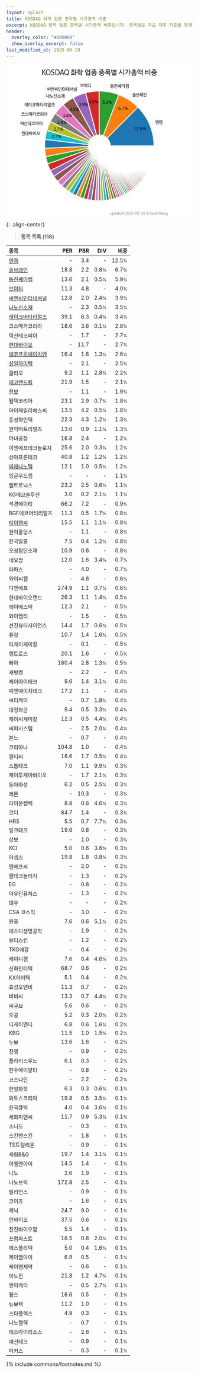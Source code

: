 ```yaml
---
layout: splash
title: KOSDAQ 화학 업종 종목별 시가총액 비중
excerpt: KOSDAQ 화학 업종 종목별 시가총액 비중입니다. 종목별로 주요 재무 지표를 함께 표시합니다.
header:
  overlay_color: "#800000"
  show_overlay_excerpt: false
last_modified_at: 2025-09-29
---
```



![KOSDAQ 화학 업종 종목별 시가총액 비중](/stats/sector/images/kosdaq_업종_화학_종목.png){: .align-center}


> **종목 목록 (118)**<a id="list"></a>

| **종목** | **PER** | **PBR** | **DIV** | **비중** |
| :------- | ------: | ------: | ------: | -------: |
| [엔켐](/348370/) | - | 3.4 | - | 12.5<small>%</small> |
| [솔브레인](/357780/) | 18.8 | 2.2 | 0.8<small>%</small> | 6.7<small>%</small> |
| [동진쎄미켐](/005290/) | 13.6 | 2.1 | 0.5<small>%</small> | 5.9<small>%</small> |
| [브이티](/018290/) | 11.3 | 4.8 | - | 4.0<small>%</small> |
| [씨앤씨인터내셔널](/352480/) | 12.8 | 2.0 | 2.4<small>%</small> | 3.9<small>%</small> |
| [나노신소재](/121600/) | - | 2.3 | 0.5<small>%</small> | 3.5<small>%</small> |
| [레이크머티리얼즈](/281740/) | 39.1 | 6.3 | 0.4<small>%</small> | 3.4<small>%</small> |
| 코스메카코리아 | 18.6 | 3.6 | 0.1<small>%</small> | 2.8<small>%</small> |
| 덕산테코피아 | - | 1.7 | - | 2.7<small>%</small> |
| [현대바이오](/048410/) | - | 11.7 | - | 2.7<small>%</small> |
| [에코프로에이치엔](/383310/) | 16.4 | 1.6 | 1.3<small>%</small> | 2.6<small>%</small> |
| [성일하이텍](/365340/) | - | 2.1 | - | 2.5<small>%</small> |
| 클리오 | 9.2 | 1.1 | 2.8<small>%</small> | 2.2<small>%</small> |
| [에코앤드림](/101360/) | 21.9 | 1.5 | - | 2.1<small>%</small> |
| [천보](/278280/) | - | 1.1 | - | 1.9<small>%</small> |
| 펌텍코리아 | 23.1 | 2.9 | 0.7<small>%</small> | 1.8<small>%</small> |
| 아이패밀리에스씨 | 13.5 | 4.2 | 0.5<small>%</small> | 1.8<small>%</small> |
| 동성화인텍 | 22.3 | 4.3 | 1.2<small>%</small> | 1.3<small>%</small> |
| 원익머트리얼즈 | 13.0 | 0.9 | 1.1<small>%</small> | 1.3<small>%</small> |
| 마녀공장 | 16.8 | 2.4 | - | 1.2<small>%</small> |
| 이엔에프테크놀로지 | 25.6 | 2.0 | 0.3<small>%</small> | 1.2<small>%</small> |
| 상아프론테크 | 40.8 | 1.2 | 1.2<small>%</small> | 1.2<small>%</small> |
| [미래나노텍](/095500/) | 12.1 | 1.0 | 0.5<small>%</small> | 1.2<small>%</small> |
| 잉글우드랩 | - | - | - | 1.1<small>%</small> |
| 켐트로닉스 | 23.2 | 2.5 | 0.6<small>%</small> | 1.1<small>%</small> |
| KG에코솔루션 | 3.0 | 0.2 | 2.1<small>%</small> | 1.1<small>%</small> |
| 석경에이티 | 66.2 | 7.2 | - | 0.9<small>%</small> |
| BGF에코머티리얼즈 | 11.3 | 0.5 | 1.7<small>%</small> | 0.8<small>%</small> |
| [티이엠씨](/425040/) | 15.5 | 1.1 | 1.1<small>%</small> | 0.8<small>%</small> |
| 원익홀딩스 | - | 1.1 | - | 0.8<small>%</small> |
| 한국알콜 | 7.5 | 0.4 | 1.2<small>%</small> | 0.8<small>%</small> |
| 오성첨단소재 | 10.9 | 0.6 | - | 0.8<small>%</small> |
| 네오팜 | 12.0 | 1.6 | 3.4<small>%</small> | 0.7<small>%</small> |
| 라파스 | - | 4.0 | - | 0.7<small>%</small> |
| 와이씨켐 | - | 4.8 | - | 0.6<small>%</small> |
| 디엔에프 | 274.9 | 1.1 | 0.7<small>%</small> | 0.6<small>%</small> |
| 현대바이오랜드 | 26.3 | 1.1 | 1.4<small>%</small> | 0.5<small>%</small> |
| 에이에스텍 | 12.3 | 2.1 | - | 0.5<small>%</small> |
| 와이엠티 | - | 1.5 | - | 0.5<small>%</small> |
| 선진뷰티사이언스 | 14.4 | 1.7 | 0.6<small>%</small> | 0.5<small>%</small> |
| 퓨릿 | 10.7 | 1.4 | 1.6<small>%</small> | 0.5<small>%</small> |
| 티케이케미칼 | - | 0.1 | - | 0.5<small>%</small> |
| 켐트로스 | 20.1 | 1.6 | - | 0.5<small>%</small> |
| 삐아 | 180.4 | 2.8 | 1.3<small>%</small> | 0.5<small>%</small> |
| 새빗켐 | - | 2.2 | - | 0.4<small>%</small> |
| 제이아이테크 | 9.6 | 1.4 | 3.1<small>%</small> | 0.4<small>%</small> |
| 피엔에이치테크 | 17.2 | 1.1 | - | 0.4<small>%</small> |
| 씨티케이 | - | 0.7 | 1.8<small>%</small> | 0.4<small>%</small> |
| 대정화금 | 9.4 | 0.5 | 3.3<small>%</small> | 0.4<small>%</small> |
| 제이씨케미칼 | 12.3 | 0.5 | 4.4<small>%</small> | 0.4<small>%</small> |
| 씨피시스템 | - | 2.5 | 2.0<small>%</small> | 0.4<small>%</small> |
| 본느 | - | 0.7 | - | 0.4<small>%</small> |
| 코리아나 | 104.8 | 1.0 | - | 0.4<small>%</small> |
| 엘티씨 | 18.6 | 1.7 | 0.5<small>%</small> | 0.4<small>%</small> |
| 스톰테크 | 7.0 | 1.1 | 9.9<small>%</small> | 0.3<small>%</small> |
| 제이투케이바이오 | - | 1.7 | 2.1<small>%</small> | 0.3<small>%</small> |
| 동아화성 | 6.2 | 0.5 | 2.5<small>%</small> | 0.3<small>%</small> |
| 레몬 | - | 10.3 | - | 0.3<small>%</small> |
| 라이온켐텍 | 8.8 | 0.6 | 4.6<small>%</small> | 0.3<small>%</small> |
| 코디 | 84.7 | 1.4 | - | 0.3<small>%</small> |
| HRS | 5.5 | 0.7 | 7.7<small>%</small> | 0.3<small>%</small> |
| 잉크테크 | 19.6 | 0.8 | - | 0.3<small>%</small> |
| 상보 | - | 1.0 | - | 0.3<small>%</small> |
| KCI | 5.0 | 0.6 | 3.6<small>%</small> | 0.3<small>%</small> |
| 아셈스 | 19.8 | 1.8 | 0.8<small>%</small> | 0.3<small>%</small> |
| 엔에프씨 | - | 2.0 | - | 0.2<small>%</small> |
| 램테크놀러지 | - | 1.3 | - | 0.2<small>%</small> |
| EG | - | 0.8 | - | 0.2<small>%</small> |
| 아우딘퓨쳐스 | - | 1.3 | - | 0.2<small>%</small> |
| 대유 | - | - | - | 0.2<small>%</small> |
| CSA 코스믹 | - | 3.0 | - | 0.2<small>%</small> |
| 원풍 | 7.6 | 0.6 | 5.1<small>%</small> | 0.2<small>%</small> |
| 에스디생명공학 | - | 1.9 | - | 0.2<small>%</small> |
| 뷰티스킨 | - | 1.2 | - | 0.2<small>%</small> |
| TKG애강 | - | 0.4 | - | 0.2<small>%</small> |
| 케이디켐 | 7.6 | 0.4 | 4.6<small>%</small> | 0.2<small>%</small> |
| 신화인터텍 | 68.7 | 0.6 | - | 0.2<small>%</small> |
| KX하이텍 | 5.1 | 0.4 | - | 0.2<small>%</small> |
| 효성오앤비 | 11.3 | 0.7 | - | 0.2<small>%</small> |
| 비비씨 | 13.3 | 0.7 | 4.4<small>%</small> | 0.2<small>%</small> |
| 씨큐브 | 5.6 | 0.6 | - | 0.2<small>%</small> |
| 오공 | 5.2 | 0.3 | 2.0<small>%</small> | 0.2<small>%</small> |
| 디케이앤디 | 6.8 | 0.6 | 1.6<small>%</small> | 0.2<small>%</small> |
| KBG | 11.5 | 1.0 | 1.5<small>%</small> | 0.2<small>%</small> |
| 누보 | 13.6 | 1.6 | - | 0.2<small>%</small> |
| 진영 | - | 0.9 | - | 0.2<small>%</small> |
| 폴라리스우노 | 6.1 | 0.3 | - | 0.2<small>%</small> |
| 한주에이알티 | - | 0.8 | - | 0.2<small>%</small> |
| 코스나인 | - | 2.2 | - | 0.2<small>%</small> |
| 한일화학 | 6.3 | 0.3 | 0.6<small>%</small> | 0.1<small>%</small> |
| 와토스코리아 | 19.8 | 0.5 | 3.5<small>%</small> | 0.1<small>%</small> |
| 한국큐빅 | 4.0 | 0.4 | 3.6<small>%</small> | 0.1<small>%</small> |
| 세화피앤씨 | 11.7 | 0.9 | 5.3<small>%</small> | 0.1<small>%</small> |
| 소니드 | - | 0.3 | - | 0.1<small>%</small> |
| 스킨앤스킨 | - | 1.8 | - | 0.1<small>%</small> |
| TS트릴리온 | - | 0.9 | - | 0.1<small>%</small> |
| 세림B&G | 19.7 | 1.4 | 3.1<small>%</small> | 0.1<small>%</small> |
| 이엠앤아이 | 14.5 | 1.4 | - | 0.1<small>%</small> |
| 나노 | 2.6 | 1.9 | - | 0.1<small>%</small> |
| 나노브릭 | 172.8 | 2.5 | - | 0.1<small>%</small> |
| 빌리언스 | - | 0.9 | - | 0.1<small>%</small> |
| 코이즈 | - | 1.6 | - | 0.1<small>%</small> |
| 제닉 | 24.7 | 9.0 | - | 0.1<small>%</small> |
| 인바이오 | 37.5 | 0.6 | - | 0.1<small>%</small> |
| 전진바이오팜 | 5.5 | 1.4 | - | 0.1<small>%</small> |
| 프럼파스트 | 16.5 | 0.8 | 2.0<small>%</small> | 0.1<small>%</small> |
| 에스폴리텍 | 5.0 | 0.4 | 1.6<small>%</small> | 0.1<small>%</small> |
| 제이엠아이 | 6.9 | 0.5 | - | 0.1<small>%</small> |
| 케이엠제약 | - | 0.6 | - | 0.1<small>%</small> |
| 이노진 | 21.8 | 1.2 | 4.7<small>%</small> | 0.1<small>%</small> |
| 엔피케이 | - | 0.5 | 2.7<small>%</small> | 0.1<small>%</small> |
| 웹스 | 16.6 | 0.5 | - | 0.1<small>%</small> |
| 뉴보텍 | 11.2 | 1.0 | - | 0.1<small>%</small> |
| 스타플렉스 | 4.9 | 0.3 | - | 0.1<small>%</small> |
| 나노캠텍 | - | 0.7 | - | 0.1<small>%</small> |
| 에스아이리소스 | - | 2.6 | - | 0.1<small>%</small> |
| 예선테크 | - | 0.9 | - | 0.1<small>%</small> |
| 파커스 | - | 0.3 | - | 0.1<small>%</small> |

{% include commons/footnotes.md %}